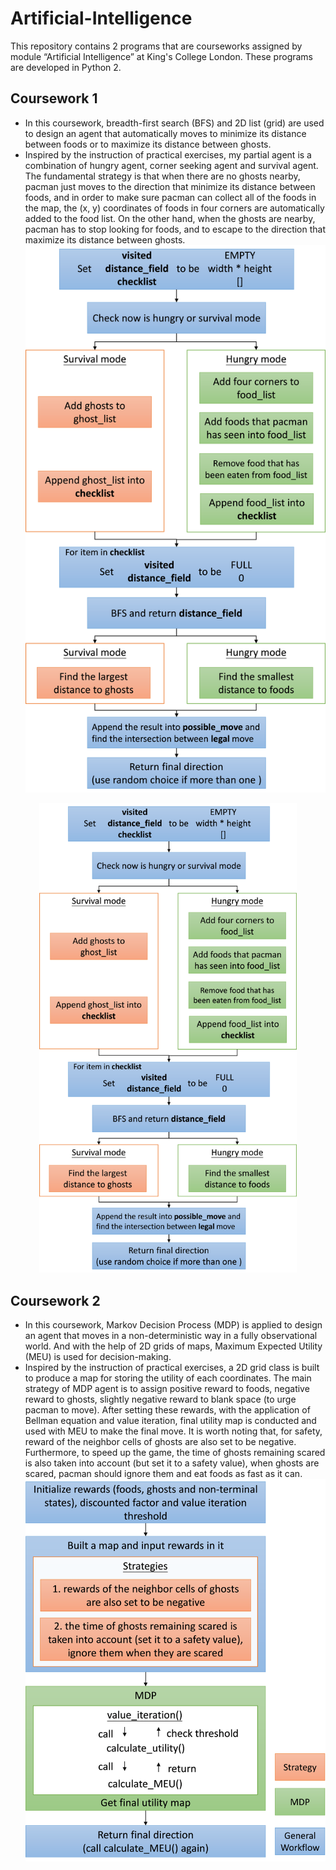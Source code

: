# Artificial-Intelligence
This repository contains 2 programs that are courseworks assigned by module “Artificial Intelligence” at King's College London. These programs are developed in Python 2.

##	Coursework 1 <br>
*	In this coursework, breadth-first search (BFS) and 2D list (grid) are used to design an agent that automatically moves to minimize its distance between foods or to maximize its distance between ghosts.
*	Inspired by the instruction of practical exercises, my partial agent is a combination of hungry agent, corner seeking agent and survival agent. The fundamental strategy is that when there are no ghosts nearby, pacman just moves to the direction that minimize its distance between foods, and in order to make sure pacman can collect all of the foods in the map, the (x, y) coordinates of foods in four corners are automatically added to the food list. On the other hand, when the ghosts are nearby, pacman has to stop looking for foods, and to escape to the direction that maximize its distance between ghosts.
![image](https://github.com/dean03055045/Artificial-Intelligence/blob/master/pic%20for%20readme/workflow1.png)
<div align=center><img width="412" height="751" src="https://github.com/dean03055045/Artificial-Intelligence/blob/master/pic%20for%20readme/workflow1.png"/></div>


##	Coursework 2 <br>
* In this coursework, Markov Decision Process (MDP) is applied to design an agent that moves in a non-deterministic way in a fully observational world. And with the help of 2D grids of maps, Maximum Expected Utility (MEU) is used for decision-making.
*	Inspired by the instruction of practical exercises, a 2D grid class is built to produce a map for storing the utility of each coordinates. The main strategy of MDP agent is to assign positive reward to foods, negative reward to ghosts, slightly negative reward to blank space (to urge pacman to move). After setting these rewards, with the application of Bellman equation and value iteration, final utility map is conducted and used with MEU to make the final move. It is worth noting that, for safety, reward of the neighbor cells of ghosts are also set to be negative. Furthermore, to speed up the game, the time of ghosts remaining scared is also taken into account (but set it to a safety value), when ghosts are scared, pacman should ignore them and eat foods as fast as it can.
![image](https://github.com/dean03055045/Artificial-Intelligence/blob/master/pic%20for%20readme/workflow2.png)


